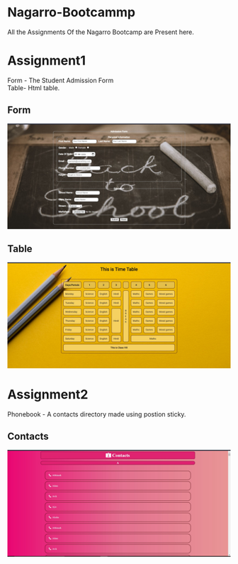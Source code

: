 # Nagarro-Bootcammp

All the Assignments Of the Nagarro Bootcamp are Present here.

# Assignment1
Form - The Student Admission Form\
Table- Html table.

## Form
![form-image](Assignment1/form.jpg)

## Table
![table-img](Assignment1/table.jpg)



# Assignment2
Phonebook - A contacts directory made using postion sticky.
## Contacts
![contacts-img](Assignment2/contacts.jpg)


